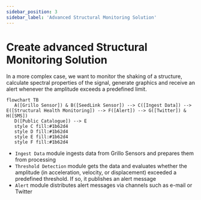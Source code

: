 ```yaml
---
sidebar_position: 3
sidebar_label: 'Advanced Structural Monitoring Solution'
---
```


# Create advanced Structural Monitoring Solution
In a more complex case, we want to monitor the shaking of a structure, calculate spectral properties of the signal, generate graphics and receive an alert whenever the amplitude exceeds a predefined limit.

```mermaid
flowchart TB
   A([Grillo Sensor]) & B([SeedLink Sensor]) --> C([Ingest Data]) --> E([Structural Health Monitoring]) --> F([Alert]) --> G([Twitter]) & H([SMS])
   D([Public Catalogue]) --> E
   style C fill:#1b62d4
   style D fill:#1b62d4
   style E fill:#1b62d4
   style F fill:#1b62d4
```

- `Ingest Data` module ingests data from Grillo Sensors and prepares them from processing
- `Threshold Detection` module gets the data and evaluates whether the amplitude (in acceleration, velocity, or displacement) exceeded a predefined threshold. If so, it publishes an alert message
- `Alert` module distributes alert messages via channels such as e-mail or Twitter